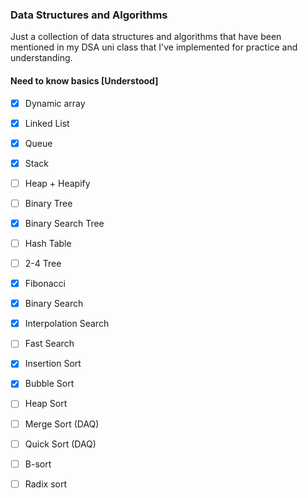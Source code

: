 ### Data Structures and Algorithms
Just a collection of data structures and algorithms that have been mentioned in my DSA uni class
that I've implemented for practice and understanding.

#### Need to know basics [Understood]
- [X] Dynamic array
- [X] Linked List
- [X] Queue
- [X] Stack
- [ ] Heap + Heapify
- [ ] Binary Tree
- [X] Binary Search Tree
- [ ] Hash Table
- [ ] 2-4 Tree

- [X] Fibonacci
- [X] Binary Search
- [X] Interpolation Search
- [ ] Fast Search

- [X] Insertion Sort
- [X] Bubble Sort
- [ ] Heap Sort
- [ ] Merge Sort (DAQ)
- [ ] Quick Sort (DAQ)
- [ ] B-sort
- [ ] Radix sort

